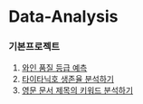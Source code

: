 # Data-Analysis

### 기본프로젝트
  1. [와인 품질 등급 예측](https://github.com/eunhobang/Data-Analysis/tree/main/%EA%B8%B0%EB%B3%B8%20%ED%94%84%EB%A1%9C%EC%A0%9D%ED%8A%B8/%EC%99%80%EC%9D%B8%20%ED%92%88%EC%A7%88%20%EB%93%B1%EA%B8%89%20%EC%98%88%EC%B8%A1)
  2. [타이타닉호 생존율 분석하기](https://github.com/eunhobang/Data-Analysis/tree/main/%EA%B8%B0%EB%B3%B8%20%ED%94%84%EB%A1%9C%EC%A0%9D%ED%8A%B8/%ED%83%80%EC%9D%B4%ED%83%80%EB%8B%89%ED%98%B8%20%EC%83%9D%EC%A1%B4%EC%9C%A8%20%EB%B6%84%EC%84%9D%ED%95%98%EA%B8%B0)
  3. [영문 문서 제목의 키워드 분석하기](https://github.com/eunhobang/Data-Analysis/tree/main/%EA%B8%B0%EB%B3%B8%20%ED%94%84%EB%A1%9C%EC%A0%9D%ED%8A%B8)
